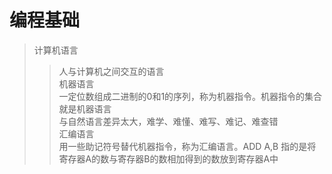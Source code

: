 # 编程基础

> 计算机语言  
> > 人与计算机之间交互的语言  
> 机器语言  
> > 一定位数组成二进制的0和1的序列，称为机器指令。机器指令的集合就是机器语言  
> > 与自然语言差异太大，难学、难懂、难写、难记、难查错  
> 汇编语言  
> > 用一些助记符号替代机器指令，称为汇编语言。ADD A,B 指的是将寄存器A的数与寄存器B的数相加得到的数放到寄存器A中  
